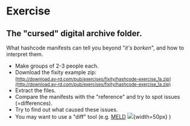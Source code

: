 # Exercise

## The "cursed" digital archive folder.

What hashcode manifests can tell you beyond "*it's borken*", 
and how to interpret them.

<aside class="notes">

  * Make groups of 2-3 people each.
  * Download the fixity example zip:  
    <small>
  [http://download.av-rd.com/pub/exercises/fixity/hashcode-exercise_1a.zip](http://download.av-rd.com/pub/exercises/fixity/hashcode-exercise_1a.zip)
    </small>
  * Extract the files.
  * Compare the manifests with the "reference" and try to spot issues (=differences).
  * Try to find out what caused these issues.
  * You may want to use a "diff" tool
    (e.g. 
[MELD](http://meldmerge.org/)
![](../../../images/tools/diffing/meld_logo.png){width=50px}
    )

</aside>

